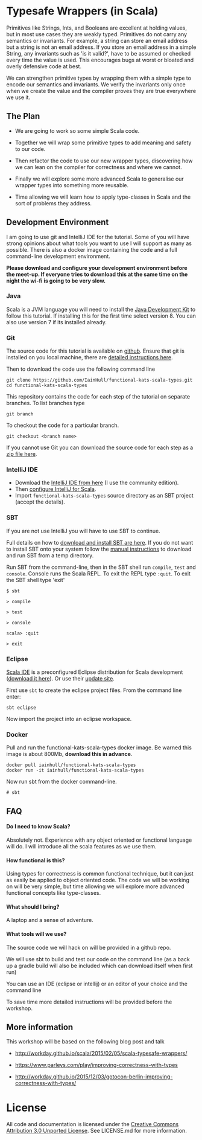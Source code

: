 # Typesafe Wrappers (in Scala)

Primitives like Strings, Ints, and Booleans are excellent at holding values, but in most use cases they are weakly typed. Primitives do not carry any semantics or invariants. For example, a string can store an email address but a string is not an email address. If you store an email address in a simple String, any invariants such as 'is it valid?', have to be assumed or checked every time the value is used. This encourages bugs at worst or bloated and overly defensive code at best.

We can strengthen primitive types by wrapping them with a simple type to encode our semantics and invariants. We verify the invariants only once when we create the value and the compiler proves they are true everywhere we use it.

## The Plan

* We are going to work so some simple Scala code.

* Together we will wrap some primitive types to add meaning and safety to our code.

* Then refactor the code to use our new wrapper types, discovering how we can lean on the compiler for correctness and where we cannot.

* Finally we will explore some more advanced Scala to generalise our wrapper types into something more reusable.

* Time allowing we will learn how to apply type-classes in Scala and the sort of problems they address.

## Development Environment

I am going to use git and IntelliJ IDE for the tutorial. Some of you will have strong opinions about what tools you want to use I will support as many as possible.  There is also a docker image containing the code and a full command-line development environment.

**Please download and configure your development environment before the meet-up. If everyone tries to download this at the same time on the night the wi-fi is going to be very slow.**

### Java

Scala is a JVM language you will need to install the [Java Development Kit](https://www.java.com/en/download/help/index_installing.xml) to follow this tutorial. If installing this for the first time select version 8.  You can also use version 7 if its installed already.


### Git

The source code for this tutorial is available on [github](https://github.com/IainHull/functional-kats-scala-types). Ensure that git is installed on you local machine, there are [detailed instructions here](https://git-scm.com/book/en/v2/Getting-Started-Installing-Git).

Then to download the code use the following command line

```
git clone https://github.com/IainHull/functional-kats-scala-types.git
cd functional-kats-scala-types
```

This repository contains the code for each step of the tutorial on separate branches.  To list branches type

```
git branch
```

To checkout the code for a particular branch.

```
git checkout <branch name>
```

If you cannot use Git you can download the source code for each step as a [zip file here](https://github.com/IainHull/functional-kats-scala-types/releases/download/steps-0-to-5/functional-kats-scala-types.zip).

### IntelliJ IDE

* Download the [IntelliJ IDE from here](https://www.jetbrains.com/idea/download/) (I use the community edition).  
* Then [configure IntelliJ for Scala](https://www.jetbrains.com/idea/help/creating-and-running-your-scala-application.html).
* Import `functional-kats-scala-types` source directory as an SBT project (accept the details).

### SBT

If you are not use IntelliJ you will have to use SBT to continue.

Full details on how to [download and install SBT are here](http://www.scala-sbt.org/0.13/docs/Setup.html). If you do not want to install SBT onto your system follow the [manual instructions](http://www.scala-sbt.org/0.13/docs/Manual-Installation.html) to download and run SBT from a temp directory.

Run SBT from the command-line, then in the SBT shell run `compile`, `test` and `console`.  Console runs the Scala REPL.  To exit the REPL type `:quit`.  To exit the SBT shell type 'exit'

```
$ sbt

> compile

> test

> console

scala> :quit

> exit
```

### Eclipse

[Scala IDE](http://scala-ide.org/) is a preconfigured Eclipse distribution for
Scala development ([download it here](http://scala-ide.org/download/sdk.html)).
Or use their [update site](http://scala-ide.org/download/current.html).

First use `sbt` to create the eclipse project files.  From the command line enter:

```
sbt eclipse
```
Now import the project into an eclipse workspace.

### Docker  

Pull and run the functional-kats-scala-types docker image.  Be warned this image is about 800Mb, **download this in advance**.

```
docker pull iainhull/functional-kats-scala-types
docker run -it iainhull/functional-kats-scala-types
```

Now run sbt from the docker command-line.

```
# sbt
```



## FAQ

#### Do I need to know Scala?

Absolutely not. Experience with any object oriented or functional language will do.  I will introduce all the scala features as we use them.

#### How functional is this?

Using types for correctness is common functional technique, but it can just as easily be applied to object oriented code.  The code we will be working on will be very simple, but time allowing we will explore more advanced functional concepts like type-classes.

#### What should I bring?

A laptop and a sense of adventure.

#### What tools will we use?

The source code we will hack on will be provided in a github repo.

We will use sbt to build and test our code on the command line (as a back up a gradle build will also be included which can download itself when first run)

You can use an IDE (eclipse or intellij) or an editor of your choice and the command line

To save time more detailed instructions will be provided before the workshop.

## More information

This workshop will be based on the following blog post and talk

* http://workday.github.io/scala/2015/02/05/scala-typesafe-wrappers/

* https://www.parleys.com/play/improving-correctness-with-types

* http://workday.github.io/2015/12/03/gotocon-berlin-improving-correctness-with-types/




# License

All code and documentation is licensed under the [Creative Commons Attribution 3.0 Unported License](https://creativecommons.org/licenses/by/3.0/).  See LICENSE.md for more information.
